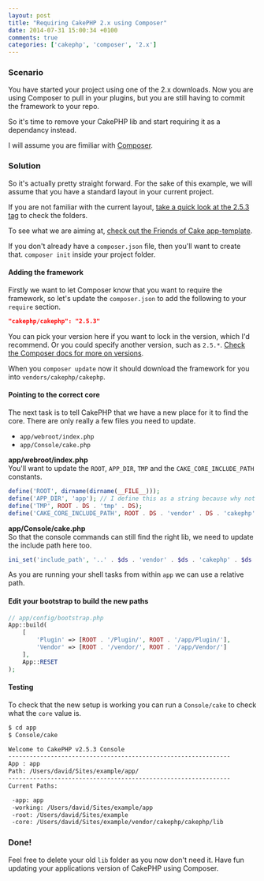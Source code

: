 ```yaml
---
layout: post
title: "Requiring CakePHP 2.x using Composer"
date: 2014-07-31 15:00:34 +0100
comments: true
categories: ['cakephp', 'composer', '2.x']
---
```


### Scenario
You have started your project using one of the 2.x downloads. Now you are using Composer to pull in your plugins, but you are still having to commit the framework to your repo.

So it's time to remove your CakePHP lib and start requiring it as a dependancy instead.

I will assume you are fimiliar with [Composer](http://getcomposer.org/).

### Solution
So it's actually pretty straight forward. For the sake of this example, we will assume that you have a standard layout in your current project.

If you are not familiar with the current layout, [take a quick look at the 2.5.3 tag](https://github.com/cakephp/cakephp/tree/2.5.3) to check the folders.

To see what we are aiming at, [check out the Friends of Cake app-template](https://github.com/FriendsOfCake/app-template).

If you don't already have a `composer.json` file, then you'll want to create that. `composer init` inside your project folder.

#### Adding the framework
Firstly we want to let Composer know that you want to require the framework, so let's update the `composer.json` to add the following to your `require` section.

```json
"cakephp/cakephp": "2.5.3"
```

You can pick your version here if you want to lock in the version, which I'd recommend. Or you could specify another version, such as `2.5.*`. [Check the Composer docs for more on versions](https://getcomposer.org/doc/01-basic-usage.md#package-versions).

When you `composer update` now it should download the framework for you into `vendors/cakephp/cakephp`.

#### Pointing to the correct core
The next task is to tell CakePHP that we have a new place for it to find the core. There are only really a few files you need to update.

* `app/webroot/index.php`
* `app/Console/cake.php`

**app/webroot/index.php**  
You'll want to update the `ROOT`, `APP_DIR`, `TMP` and the `CAKE_CORE_INCLUDE_PATH` constants.

```php
define('ROOT', dirname(dirname(__FILE__)));
define('APP_DIR', 'app'); // I define this as a string because why not right?
define('TMP', ROOT . DS . 'tmp' . DS);
define('CAKE_CORE_INCLUDE_PATH', ROOT . DS . 'vendor' . DS . 'cakephp' . DS . 'cakephp' . DS . 'lib');
```

**app/Console/cake.php**  
So that the console commands can still find the right lib, we need to update the include path here too.

```php
ini_set('include_path', '..' . $ds . 'vendor' . $ds . 'cakephp' . $ds . 'cakephp' . $ds . 'lib' . PATH_SEPARATOR . ini_get('include_path'));
```

As you are running your shell tasks from within `app` we can use a relative path.

#### Edit your bootstrap to build the new paths
```php
// app/config/bootstrap.php
App::build(
	[
		'Plugin' => [ROOT . '/Plugin/', ROOT . '/app/Plugin/'],
		'Vendor' => [ROOT . '/vendor/', ROOT . '/app/Vendor/']
	],
	App::RESET
);
```

#### Testing
To check that the new setup is working you can run a `Console/cake` to check what the `core` value is.

```bash
$ cd app
$ Console/cake

Welcome to CakePHP v2.5.3 Console
---------------------------------------------------------------
App : app
Path: /Users/david/Sites/example/app/
---------------------------------------------------------------
Current Paths:

 -app: app
 -working: /Users/david/Sites/example/app
 -root: /Users/david/Sites/example
 -core: /Users/david/Sites/example/vendor/cakephp/cakephp/lib
```

### Done!
Feel free to delete your old `lib` folder as you now don't need it. Have fun updating your applications version of CakePHP using Composer.